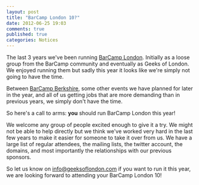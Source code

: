 ```yaml
---
layout: post
title: "BarCamp London 10?"
date: 2012-06-25 19:03
comments: true
published: true
categories: Notices
---
```


The last 3 years we've been running [BarCamp London](/barcamps). Initially as a loose group from the BarCamp community and eventually as Geeks of London. We enjoyed running them but sadly this year it looks like we're simply not going to have the time.

Between [BarCamp Berkshire](http://barcampberkshire.com), some other events we have planned for later in the year, and all of us getting jobs that are more demanding than in previous years, we simply don't have the time.

So here's a call to arms: **you** should run BarCamp London this year!

We welcome any group of people excited enough to give it a try. We might not be able to help directly but we think we've worked very hard in the last few years to make it easier for someone to take it over from us. We have a large list of regular attendees, the mailing lists, the twitter account, the domains, and most importantly the relationships with our previous sponsors.

So let us know on [info@geeksoflondon.com](info@geeksoflondon.com) if you want to run it this year, we are looking forward to attending your BarCamp London 10!
